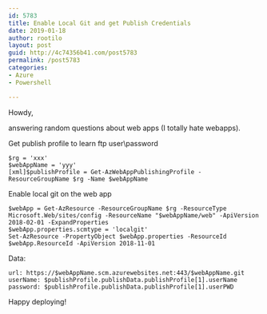 ```yaml
---
id: 5783
title: Enable Local Git and get Publish Credentials
date: 2019-01-18
author: rootilo
layout: post
guid: http://4c74356b41.com/post5783
permalink: /post5783
categories:
- Azure
- Powershell

---
```


Howdy,

answering random questions about web apps (I totally hate webapps).


Get publish profile to learn ftp user\password
```
$rg = 'xxx'
$webAppName = 'yyy'
[xml]$publishProfile = Get-AzWebAppPublishingProfile -ResourceGroupName $rg -Name $webAppName
```

Enable local git on the web app
```
$webApp = Get-AzResource -ResourceGroupName $rg -ResourceType Microsoft.Web/sites/config -ResourceName "$webAppName/web" -ApiVersion 2018-02-01 -ExpandProperties
$webApp.properties.scmtype = 'localgit'
Set-AzResource -PropertyObject $webApp.properties -ResourceId $webApp.ResourceId -ApiVersion 2018-11-01
```

Data:

```
url: https://$webAppName.scm.azurewebsites.net:443/$webAppName.git
userName: $publishProfile.publishData.publishProfile[1].userName
password: $publishProfile.publishData.publishProfile[1].userPWD
```

Happy deploying!